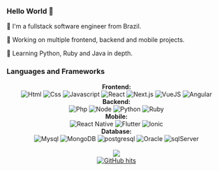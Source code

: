 ### Hello World 👋
:house_with_garden: I'm a fullstack software engineer from Brazil.

:telescope: Working on multiple frontend, backend and mobile projects.

:seedling: Learning Python, Ruby and Java in depth.

### Languages and Frameworks
<div>
   <div align="center"><b>Frontend:</b></div>
   <div align="center">
    <img alt="Html" src="https://img.shields.io/badge/html%20-%2320232a.svg?&style=for-the-badge&logo=html5&logoColor=e34c26" />
    <img alt="Css" src="https://img.shields.io/badge/css%20-%2320232a.svg?&style=for-the-badge&logo=css3&logoColor=2965f1" />
    <img alt="Javascript" src="https://img.shields.io/badge/javascript%20-%2320232a.svg?&style=for-the-badge&logo=javascript&logoColor=f5d22b" />
    <img alt="React" src="https://img.shields.io/badge/react%20-%2320232a.svg?&style=for-the-badge&logo=react&logoColor=%2361DAFB" />
    <img alt="Next.js" src="https://img.shields.io/badge/next%20-%2320232a.svg?&style=for-the-badge&logo=next.js&logoColor=ffffff" />
    <img alt="VueJS" src="https://img.shields.io/badge/vuejs%20-%2320232a.svg?&style=for-the-badge&logo=vue.js&logoColor=42b983" />
    <img alt="Angular" src="https://img.shields.io/badge/angular%20-%2320232a.svg?&style=for-the-badge&logo=angular&logoColor=9b1c16" />
    </div>
   <div align="center"><b>Backend:</b></div>
   <div align="center">
    <img alt="Php" src="https://img.shields.io/badge/php%20-%2320232a.svg?&style=for-the-badge&logo=php&logoColor=%7C86B4" />
    <img alt="Node" src="https://img.shields.io/badge/node%20-%2320232a.svg?&style=for-the-badge&logo=node.js&logoColor=%2343853D" />
    <img alt="Python" src="https://img.shields.io/badge/python%20-%2320232a.svg?&style=for-the-badge&logo=python&logoColor=#ffd343" />
    <img alt="Ruby" src="https://img.shields.io/badge/ruby%20-%2320232a.svg?&style=for-the-badge&logo=ruby&logoColor=9b1c16" />
    </div>
   <div align="center"><b>Mobile:</b></div>
   <div align="center">
    <img alt="React Native" src="https://img.shields.io/badge/reactnative%20-%2320232a.svg?&style=for-the-badge&logo=react&logoColor=61dafb" />
    <img alt="Flutter" src="https://img.shields.io/badge/flutter%20-%2320232a.svg?&style=for-the-badge&logo=flutter&logoColor=%2361DAFB" />
    <img alt="Ionic" src="https://img.shields.io/badge/ionic%20-%2320232a.svg?&style=for-the-badge&logo=ionic&logoColor=2965f1" />
    </div>
   <div align="center"><b>Database:</b></div>
   <div align="center">
    <img alt="Mysql" src="https://img.shields.io/badge/mysql%20-%2320232a.svg?&style=for-the-badge&logo=mysql&logoColor=9b1c16" />
    <img alt="MongoDB" src="https://img.shields.io/badge/mongodb%20-%2320232a.svg?&style=for-the-badge&logo=mongodb&logoColor=4DB33D" />
    <img alt="postgresql" src="https://img.shields.io/badge/postgresql%20-%2320232a.svg?&style=for-the-badge&logo=postgresql&logoColor=7C86B4" />
    <img alt="Oracle" src="https://img.shields.io/badge/oracle%20-%2320232a.svg?&style=for-the-badge&logo=oracle&logoColor=4DB33D" />
    <img alt="sqlServer" src="https://img.shields.io/badge/sqlserver%20-%2320232a.svg?&style=for-the-badge&logo=sqlserver&logoColor=4DB33D" />
    </div>
</div>
</br>

<div align="center">
<img src="https://github-readme-stats.vercel.app/api?username=osvaldino&theme=midnight-purple&count_private=true&show_icons=true&include_all_commits=true)](https://github.com/anuraghazra/github-readme-stats"></br>
<a href="https://github.com/osvaldino/osvaldino" target="_blank"><img alt="GitHub hits" src="https://img.shields.io/github/last-commit/osvaldino/osvaldino?label=profile%20updated&style=flat-square"></a>  
</div>

<!--
Here are some ideas to get you started:

- 🔭 I’m currently working on ...
- 🌱 I’m currently learning ...
- 👯 I’m looking to collaborate on ...
- 🤔 I’m looking for help with ...
- 💬 Ask me about ...
- 📫 How to reach me: ...
- 😄 Pronouns: ...
- ⚡ Fun fact: ...
-->
